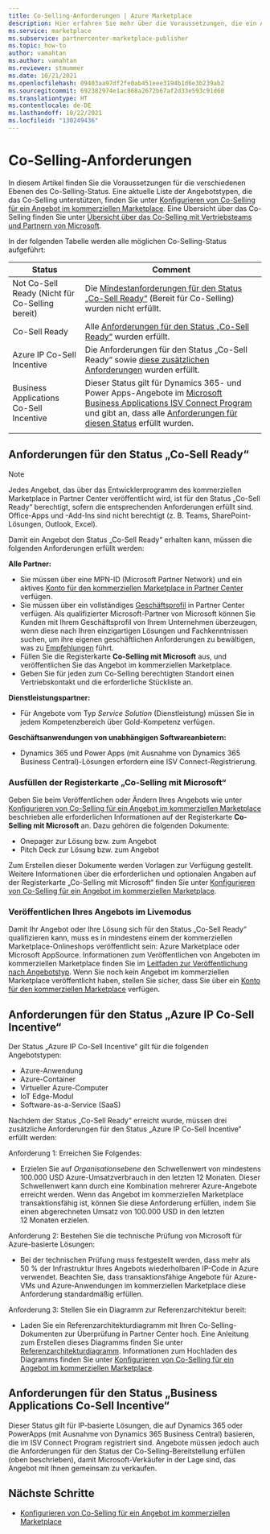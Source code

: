 ```yaml
---
title: Co-Selling-Anforderungen | Azure Marketplace
description: Hier erfahren Sie mehr über die Voraussetzungen, die ein Angebot im kommerziellen Marketplace erfüllen muss, damit es sich für die Status „Co-Sell Ready“ (Bereit für Co-Selling) oder „Co-Sell Incentive“ (Co-Selling-Incentive) qualifiziert.
ms.service: marketplace
ms.subservice: partnercenter-marketplace-publisher
ms.topic: how-to
author: vamahtan
ms.author: vamahtan
ms.reviewer: stmummer
ms.date: 10/21/2021
ms.openlocfilehash: 09403aa97df2fe0ab451eee3194b1d6e3b239ab2
ms.sourcegitcommit: 692382974e1ac868a2672b67af2d33e593c91d60
ms.translationtype: HT
ms.contentlocale: de-DE
ms.lasthandoff: 10/22/2021
ms.locfileid: "130249436"
---
```

# <a name="co-sell-requirements"></a>Co-Selling-Anforderungen

In diesem Artikel finden Sie die Voraussetzungen für die verschiedenen Ebenen des Co-Selling-Status. Eine aktuelle Liste der Angebotstypen, die das Co-Selling unterstützen, finden Sie unter [Konfigurieren von Co-Selling für ein Angebot im kommerziellen Marketplace](co-sell-configure.md). Eine Übersicht über das Co-Selling finden Sie unter [Übersicht über das Co-Selling mit Vertriebsteams und Partnern von Microsoft](co-sell-overview.md).

In der folgenden Tabelle werden alle möglichen Co-Selling-Status aufgeführt:

| Status | Comment |
| ------------ | ------------- |
| Not Co-Sell Ready (Nicht für Co-Selling bereit) | Die [Mindestanforderungen für den Status „Co-Sell Ready“](#requirements-for-co-sell-ready-status) (Bereit für Co-Selling) wurden nicht erfüllt. |
| Co-Sell Ready | Alle [Anforderungen für den Status „Co-Sell Ready“](#requirements-for-co-sell-ready-status) wurden erfüllt. |
| Azure IP Co-Sell Incentive | Die Anforderungen für den Status „Co-Sell Ready“ sowie [diese zusätzlichen Anforderungen](#requirements-for-azure-ip-co-sell-incentive-status) wurden erfüllt. |
| Business Applications Co-Sell Incentive | Dieser Status gilt für Dynamics 365- und Power Apps-Angebote im [Microsoft Business Applications ISV Connect Program](business-applications-isv-program.md) und gibt an, dass alle [ Anforderungen für diesen Status](#requirements-for-business-applications-co-sell-incentive-status) erfüllt wurden. |
|||

## <a name="requirements-for-co-sell-ready-status"></a>Anforderungen für den Status „Co-Sell Ready“

> [!NOTE]
> Jedes Angebot, das über das Entwicklerprogramm des kommerziellen Marketplace in Partner Center veröffentlicht wird, ist für den Status „Co-Sell Ready“ berechtigt, sofern die entsprechenden Anforderungen erfüllt sind. Office-Apps und -Add-Ins sind nicht berechtigt (z. B. Teams, SharePoint-Lösungen, Outlook, Excel).

Damit ein Angebot den Status „Co-Sell Ready“ erhalten kann, müssen die folgenden Anforderungen erfüllt werden:

**Alle Partner:**

- Sie müssen über eine MPN-ID (Microsoft Partner Network) und ein aktives [Konto für den kommerziellen Marketplace in Partner Center](create-account.md) verfügen.
- Sie müssen über ein vollständiges [Geschäftsprofil](/partner-center/create-a-marketing-profile) in Partner Center verfügen. Als qualifizierter Microsoft-Partner von Microsoft können Sie Kunden mit Ihrem Geschäftsprofil von Ihrem Unternehmen überzeugen, wenn diese nach Ihren einzigartigen Lösungen und Fachkenntnissen suchen, um ihre eigenen geschäftlichen Anforderungen zu bewältigen, was zu [Empfehlungen](/partner-center/referrals) führt.
- Füllen Sie die Registerkarte **Co-Selling mit Microsoft** aus, und veröffentlichen Sie das Angebot im kommerziellen Marketplace.
- Geben Sie für jeden zum Co-Selling berechtigten Standort einen Vertriebskontakt und die erforderliche Stückliste an.

**Dienstleistungspartner:**

- Für Angebote vom Typ _Service Solution_ (Dienstleistung) müssen Sie in jedem Kompetenzbereich über Gold-Kompetenz verfügen.

**Geschäftsanwendungen von unabhängigen Softwareanbietern:**

- Dynamics 365 und Power Apps (mit Ausnahme von Dynamics 365 Business Central)-Lösungen erfordern eine ISV Connect-Registrierung.

### <a name="complete-the-co-sell-with-microsoft-tab"></a>Ausfüllen der Registerkarte „Co-Selling mit Microsoft“

Geben Sie beim Veröffentlichen oder Ändern Ihres Angebots wie unter [Konfigurieren von Co-Selling für ein Angebot im kommerziellen Marketplace](./co-sell-configure.md) beschrieben alle erforderlichen Informationen auf der Registerkarte **Co-Selling mit Microsoft** an. Dazu gehören die folgenden Dokumente:

- Onepager zur Lösung bzw. zum Angebot
- Pitch Deck zur Lösung bzw. zum Angebot

Zum Erstellen dieser Dokumente werden Vorlagen zur Verfügung gestellt. Weitere Informationen über die erforderlichen und optionalen Angaben auf der Registerkarte „Co-Selling mit Microsoft“ finden Sie unter [Konfigurieren von Co-Selling für ein Angebot im kommerziellen Marketplace](./co-sell-configure.md).

### <a name="publish-your-offer-live"></a>Veröffentlichen Ihres Angebots im Livemodus

Damit Ihr Angebot oder Ihre Lösung sich für den Status „Co-Sell Ready“ qualifizieren kann, muss es in mindestens einem der kommerziellen Marketplace-Onlineshops veröffentlicht sein: Azure Marketplace oder Microsoft AppSource. Informationen zum Veröffentlichen von Angeboten im kommerziellen Marketplace finden Sie im [Leitfaden zur Veröffentlichung nach Angebotstyp](publisher-guide-by-offer-type.md). Wenn Sie noch kein Angebot im kommerziellen Marketplace veröffentlicht haben, stellen Sie sicher, dass Sie über ein [Konto für den kommerziellen Marketplace](create-account.md) verfügen.

## <a name="requirements-for-azure-ip-co-sell-incentive-status"></a>Anforderungen für den Status „Azure IP Co-Sell Incentive“

Der Status „Azure IP Co-Sell Incentive“ gilt für die folgenden Angebotstypen:

- Azure-Anwendung
- Azure-Container
- Virtueller Azure-Computer
- IoT Edge-Modul
- Software-as-a-Service (SaaS)

Nachdem der Status „Co-Sell Ready“ erreicht wurde, müssen drei zusätzliche Anforderungen für den Status „Azure IP Co-Sell Incentive“ erfüllt werden:

Anforderung 1: Erreichen Sie Folgendes:

- Erzielen Sie auf _Organisationsebene_ den Schwellenwert von mindestens 100.000 USD Azure-Umsatzverbrauch in den letzten 12 Monaten. Dieser Schwellenwert kann durch eine Kombination mehrerer Azure-Angebote erreicht werden. Wenn das Angebot im kommerziellen Marketplace transaktionsfähig ist, können Sie diese Anforderung erfüllen, indem Sie einen abgerechneten Umsatz von 100.000 USD in den letzten 12 Monaten erzielen.

Anforderung 2: Bestehen Sie die technische Prüfung von Microsoft für Azure-basierte Lösungen:
- Bei der technischen Prüfung muss festgestellt werden, dass mehr als 50 % der Infrastruktur Ihres Angebots wiederholbaren IP-Code in Azure verwendet. Beachten Sie, dass transaktionsfähige Angebote für Azure-VMs und Azure-Anwendungen im kommerziellen Marketplace diese Anforderung standardmäßig erfüllen.

Anforderung 3: Stellen Sie ein Diagramm zur Referenzarchitektur bereit:
- Laden Sie ein Referenzarchitekturdiagramm mit Ihren Co-Selling-Dokumenten zur Überprüfung in Partner Center hoch. Eine Anleitung zum Erstellen dieses Diagramms finden Sie unter [Referenzarchitekturdiagramm](reference-architecture-diagram.md). Informationen zum Hochladen des Diagramms finden Sie unter [Konfigurieren von Co-Selling für ein Angebot im kommerziellen Marketplace](./co-sell-configure.md).

## <a name="requirements-for-business-applications-co-sell-incentive-status"></a>Anforderungen für den Status „Business Applications Co-Sell Incentive“

Dieser Status gilt für IP-basierte Lösungen, die auf Dynamics 365 oder PowerApps (mit Ausnahme von Dynamics 365 Business Central) basieren, die im ISV Connect Program registriert sind. Angebote müssen jedoch auch die Anforderungen für den Status der Co-Selling-Bereitstellung erfüllen (oben beschrieben), damit Microsoft-Verkäufer in der Lage sind, das Angebot mit Ihnen gemeinsam zu verkaufen.

## <a name="next-steps"></a>Nächste Schritte

- [Konfigurieren von Co-Selling für ein Angebot im kommerziellen Marketplace](./co-sell-configure.md)